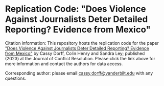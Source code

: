 # Replication Code: "Does Violence Against Journalists Deter Detailed Reporting? Evidence from Mexico" 

Citation information: This repository hosts the replication code for the paper ["Does Violence Against Journalists Deter Detailed Reporting? Evidence from Mexico"](https://journals.sagepub.com/doi/abs/10.1177/00220027221128307) by Cassy Dorff, Colin Henry and Sandra Ley; published (2023) at the Journal of Conflict Resolution. Please click the link above for more information and contact the authors for data access.

Corresponding author: please email cassy.dorff@vanderbilt.edu with any questions.
  

